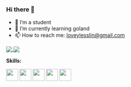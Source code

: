 ### Hi there 👋


- 🔭 I’m a student
- 🌱 I’m currently learning goland
- 📫 How to reach me: loveylesslin@gmail.com

<a href="https://github.com/anuraghazra/github-readme-stats">
  <img align="center" src="https://github-readme-stats.vercel.app/api?username=Loveyless&count_private=true&show_icons=true" />
</a>
<a href="https://github.com/anuraghazra/github-readme-stats">
  <img align="center" src="https://github-readme-stats.vercel.app/api/top-langs/?username=Loveyless&layout=compact" />
</a>

**Skills:**

<code><img height="32" src="https://cdn.jsdelivr.net/npm/simple-icons@v7/icons/javascript.svg"></code>
<code><img height="32" src="https://cdn.jsdelivr.net/npm/simple-icons@v7/icons/typescript.svg"></code>
<code><img height="32" src="https://cdn.jsdelivr.net/npm/simple-icons@v7/icons/vue.svg"></code>
<code><img height="32" src="https://cdn.jsdelivr.net/npm/simple-icons@v7/icons/node.svg"></code>
<code><img height="32" src="https://cdn.jsdelivr.net/npm/simple-icons@v7/icons/express.svg"></code>
